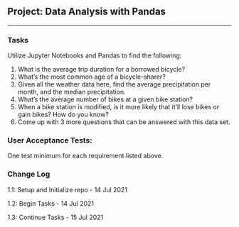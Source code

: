 ## Project: Data Analysis with Pandas

---

### Tasks

Utilize Jupyter Notebooks and Pandas to find the following:

1. What is the average trip duration for a borrowed bicycle?
1. What’s the most common age of a bicycle-sharer?
1. Given all the weather data here, find the average precipitation per month, and the median precipitation.
1. What’s the average number of bikes at a given bike station?
1. When a bike station is modified, is it more likely that it’ll lose bikes or gain bikes? How do you know?
1. Come up with 3 more questions that can be answered with this data set.

### User Acceptance Tests:

One test minimum for each requirement listed above.

### Change Log

1.1: Setup and Initialize repo - 14 Jul 2021

1.2: Begin Tasks - 14 Jul 2021

1.3: Continue Tasks - 15 Jul 2021
